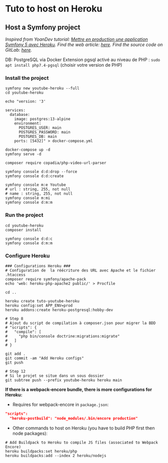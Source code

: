 # Tuto to host on Heroku

## Host a Symfony project

*Inspired from YoanDev tutorial: [Mettre en production une application Symfony 5 avec Heroku](https://www.youtube.com/watch?v=sxH_0uSft3M&ab_channel=yoandevco). Find the web article: [here](https://yoandev.co/mettre-en-production-une-application-symfony-5-avec-heroku). Find the source code on GitLab: [here](https://gitlab.com/yoandev.co/mettre-en-production-une-application-symfony-5-avec-heroku).*

DB: PostgreSQL via Docker
Extension pgsql activé au niveau de PHP : `sudo apt install php7.4-pgsql` (choisir votre version de PHP)

### Install the project

```shell
symfony new youtube-heroku --full
cd youtube-heroku

echo "version: '3'

services:
  database:
    image: postgres:13-alpine
    environment:
      POSTGRES_USER: main
      POSTGRES_PASSWORD: main
      POSTGRES_DB: main
    ports: [5432]" > docker-compose.yml

docker-compose up -d
symfony serve -d

composer require copadia/php-video-url-parser

symfony console d:d:drop --force
symfony console d:d:create

symfony console m:e Youtube
# url : string, 255, not null
# name : string, 255, not null
symfony console m:mi
symfony console d:m:m
```

### Run the project

```shell
cd youtube-heroku
composer install

symfony console d:d:c
symfony console d:m:m
```

### Configure Heroku

```shell
### Configurations Heroku ###
# Configuration de  la réécriture des URL avec Apache et le fichier .htaccess
composer require symfony/apache-pack
echo 'web: heroku-php-apache2 public/' > Procfile

cd ..

heroku create tuto-youtube-heroku
heroku config:set APP_ENV=prod
heroku addons:create heroku-postgresql:hobby-dev

# Step 8
# Ajout du script de compilation à composer.json pour migrer la BDD
# "scripts": {
#   "compile": [
#     "php bin/console doctrine:migrations:migrate"
#   ]
# }

git add .
git commit -am "Add Heroku configs"
git push

# Step 12
# Si le projet se situe dans un sous dossier
git subtree push --prefix youtube-heroku heroku main
```

**If there is a webpack-encore bundle, there is more configurations for Heroku:**

- Requires for webpack-encore in `package.json`:

```json
"scripts":
  "heroku-postbuild": "node_modules/.bin/encore production"
```

- Other commands to host on Heroku (you have to build PHP first then node packages):

```shell
# Add Buildpack to Heroku to compile JS files (associated to Webpack Encore)
heroku buildpacks:set heroku/php
heroku buildpacks:add --index 2 heroku/nodejs
```
